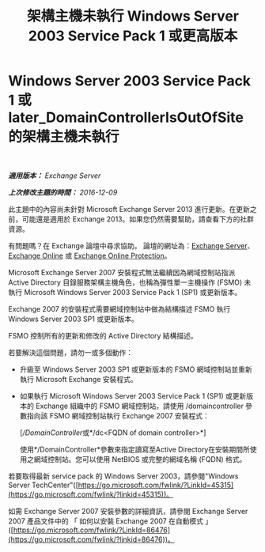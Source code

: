 ﻿---
title: '架構主機未執行 Windows Server 2003 Service Pack 1 或更高版本'
TOCTitle: Windows Server 2003 Service Pack 1 或 later_DomainControllerIsOutOfSite 的架構主機未執行
ms:assetid: 5edbe0b8-7610-4a52-aaaa-38c6a99e7e53
ms:mtpsurl: https://technet.microsoft.com/zh-tw/library/ms.exch.setupreadiness.domaincontrollerisoutofsite(v=EXCHG.150)
ms:contentKeyID: 50473309
ms.date: 05/21/2018
mtps_version: v=EXCHG.150
ms.translationtype: MT
---

# Windows Server 2003 Service Pack 1 或 later\_DomainControllerIsOutOfSite 的架構主機未執行

 

_**適用版本：** Exchange Server_

_**上次修改主題的時間：** 2016-12-09_

此主題中的內容尚未針對 Microsoft Exchange Server 2013 進行更新。在更新之前，可能還是適用於 Exchange 2013。如果您仍然需要幫助，請查看下方的社群資源。

有問題嗎？在 Exchange 論壇中尋求協助。 論壇的網址為：[Exchange Server](https://go.microsoft.com/fwlink/p/?linkid=60612)、 [Exchange Online](https://go.microsoft.com/fwlink/p/?linkid=267542) 或 [Exchange Online Protection](https://go.microsoft.com/fwlink/p/?linkid=285351)。

Microsoft Exchange Server 2007 安裝程式無法繼續因為網域控制站指派 Active Directory 目錄服務架構主機角色，也稱為彈性單一主機操作 (FSMO) 未執行 Microsoft Windows Server 2003 Service Pack 1 (SP1) 或更新版本。

Exchange 2007 的安裝程式需要網域控制站中做為結構描述 FSMO 執行 Windows Server 2003 SP1 或更新版本。

FSMO 控制所有的更新和修改的 Active Directory 結構描述。

若要解決這個問題，請勿一或多個動作：

  - 升級至 Windows Server 2003 SP1 或更新版本的 FSMO 網域控制站並重新執行 Microsoft Exchange 安裝程式。

  - 如果執行 Microsoft Windows Server 2003 Service Pack 1 (SP1) 或更新版本的 Exchange 組織中的 FSMO 網域控制站，請使用 /domaincontroller 參數指向該 FSMO 網域控制站執行 Exchange 2007 安裝程式：
    
    \[*/DomainController*或*/dc\<FQDN of domain controller\>*\]
    
    使用*/DomainController*參數來指定讀寫至Active Directory在安裝期間所使用之網域控制站。您可以使用 NetBIOS 或完整的網域名稱 (FQDN) 格式。

若要取得最新 service pack 的 Windows Server 2003，請參閱"Windows Server TechCenter"([https://go.microsoft.com/fwlink/?LinkId=45315](https://go.microsoft.com/fwlink/?linkid=45315))。

如需 Exchange Server 2007 安裝參數的詳細資訊，請參閱 Exchange Server 2007 產品文件中的 「 如何以安裝 Exchange 2007 在自動模式 」 ([https://go.microsoft.com/fwlink/?LinkId=86476](https://go.microsoft.com/fwlink/?linkid=86476))。

